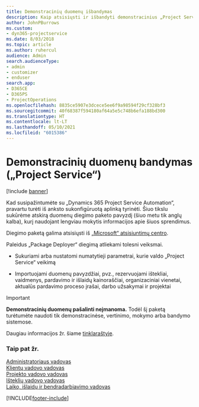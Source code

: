 ```yaml
---
title: Demonstracinių duomenų išbandymas
description: Kaip atsisiųsti ir išbandyti demonstracinius „Project Service Automation“ duomenis.
author: JohnPBurrows
ms.custom:
- dyn365-projectservice
ms.date: 8/03/2018
ms.topic: article
ms.author: ruhercul
audience: Admin
search.audienceType:
- admin
- customizer
- enduser
search.app:
- D365CE
- D365PS
- ProjectOperations
ms.openlocfilehash: 8835ce5907e3dcece5ee6f9a98594f29cf328bf3
ms.sourcegitcommit: 40f68387f594180af64a5e5c748b6efa188bd300
ms.translationtype: HT
ms.contentlocale: lt-LT
ms.lasthandoff: 05/10/2021
ms.locfileid: "6015386"
---
```

# <a name="experiment-with-demo-data-project-service"></a>Demonstracinių duomenų bandymas („Project Service“)

[!include [banner](../includes/psa-now-project-operations.md)]

Kad susipažintumėte su „Dynamics 365 Project Service Automation“, pravartu turėti iš anksto sukonfigūruotą aplinką tyrinėti. Šiuo tikslu sukūrėme atskirą duomenų diegimo paketo pavyzdį (šiuo metu tik anglų kalba), kurį naudojant lengviau mokytis informacijos apie šiuos sprendimus. 

Diegimo paketą galima atsisiųsti iš [„Microsoft“ atsisiuntimų centro](https://go.microsoft.com/fwlink/?linkid=859966).  

Paleidus „Package Deployer“ diegimą atliekami tolesni veiksmai. 
  
-   Sukuriami arba nustatomi numatytieji parametrai, kurie valdo „Project Service“ veikimą  
  
-   Importuojami duomenų pavyzdžiai, pvz., rezervuojami ištekliai, vaidmenys, pardavimo ir išlaidų kainoraščiai, organizaciniai vienetai, aktualūs pardavimo proceso įrašai, darbo užsakymai ir projektai    
  
> [!IMPORTANT]
> **Demonstracinių duomenų pašalinti neįmanoma.** Todėl šį paketą turėtumėte naudoti tik demonstracinėse, vertinimo, mokymo arba bandymo sistemose.

Daugiau informacijos žr. šiame [tinklaraštyje](https://blogs.msdn.microsoft.com/crm/2017/10/24/microsoft-dynamics-365-for-field-service-and-project-service-automation-sample-data).





  
### <a name="see-also"></a>Taip pat žr.  
 [Administratoriaus vadovas](../psa/admin-guide.md)   
 [Klientų vadovo vadovas](../psa/account-manager-guide.md)   
 [Projekto vadovo vadovas](../psa/project-manager-guide.md)   
 [Išteklių vadovo vadovas](../psa/resource-manager-guide.md)   
 [Laiko, išlaidų ir bendradarbiavimo vadovas](../psa/time-expense-collaboration-guide.md)


[!INCLUDE[footer-include](../includes/footer-banner.md)]